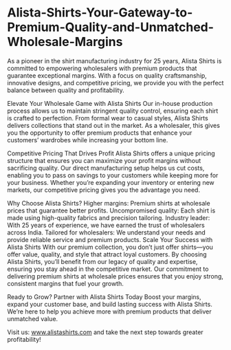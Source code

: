 # Alista-Shirts-Your-Gateway-to-Premium-Quality-and-Unmatched-Wholesale-Margins
As a pioneer in the shirt manufacturing industry for 25 years, Alista Shirts is committed to empowering wholesalers with premium products that guarantee exceptional margins. With a focus on quality craftsmanship, innovative designs, and competitive pricing, we provide you with the perfect balance between quality and profitability.

Elevate Your Wholesale Game with Alista Shirts
Our in-house production process allows us to maintain stringent quality control, ensuring each shirt is crafted to perfection. From formal wear to casual styles, Alista Shirts delivers collections that stand out in the market. As a wholesaler, this gives you the opportunity to offer premium products that enhance your customers’ wardrobes while increasing your bottom line.

Competitive Pricing That Drives Profit
Alista Shirts offers a unique pricing structure that ensures you can maximize your profit margins without sacrificing quality. Our direct manufacturing setup helps us cut costs, enabling you to pass on savings to your customers while keeping more for your business. Whether you’re expanding your inventory or entering new markets, our competitive pricing gives you the advantage you need.

Why Choose Alista Shirts?
Higher margins: Premium shirts at wholesale prices that guarantee better profits.
Uncompromised quality: Each shirt is made using high-quality fabrics and precision tailoring.
Industry leader: With 25 years of experience, we have earned the trust of wholesalers across India.
Tailored for wholesalers: We understand your needs and provide reliable service and premium products.
Scale Your Success with Alista Shirts
With our premium collection, you don’t just offer shirts—you offer value, quality, and style that attract loyal customers. By choosing Alista Shirts, you’ll benefit from our legacy of quality and expertise, ensuring you stay ahead in the competitive market. Our commitment to delivering premium shirts at wholesale prices ensures that you enjoy strong, consistent margins that fuel your growth.

Ready to Grow? Partner with Alista Shirts Today
Boost your margins, expand your customer base, and build lasting success with Alista Shirts. We’re here to help you achieve more with premium products that deliver unmatched value.

Visit us: www.alistashirts.com and take the next step towards greater profitability!

